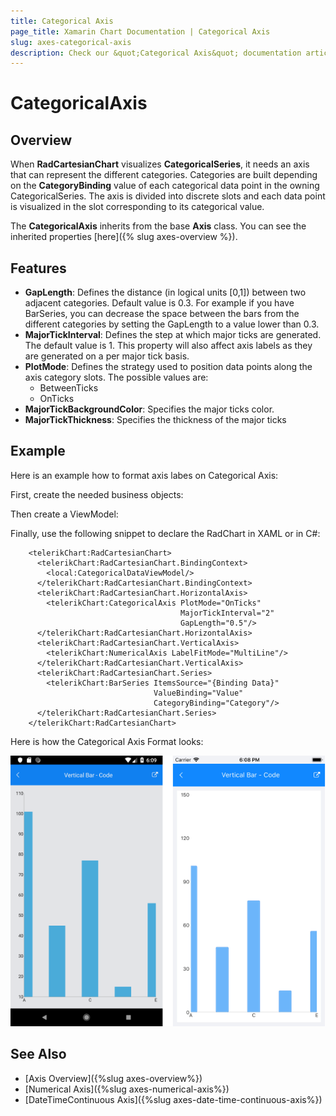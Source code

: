 ```yaml
---
title: Categorical Axis
page_title: Xamarin Chart Documentation | Categorical Axis
slug: axes-categorical-axis
description: Check our &quot;Categorical Axis&quot; documentation article for Telerik Chart for Xamarin control.
---
```


# CategoricalAxis

## Overview

When **RadCartesianChart** visualizes **CategoricalSeries**, it needs an axis that can represent the different categories. Categories are built depending on the **CategoryBinding** value of each categorical data point in the owning CategoricalSeries. The axis is divided into discrete slots and each data point is visualized in the slot corresponding to its categorical value.

The **CategoricalAxis** inherits from the base **Axis** class. You can see the inherited properties [here]({% slug axes-overview %}).

## Features

- **GapLength**: Defines the distance (in logical units [0,1]) between two adjacent categories. Default value is 0.3. For example if you have BarSeries, you can decrease the space between the bars from the different categories by setting the GapLength to a value lower than 0.3.
- **MajorTickInterval**: Defines the step at which major ticks are generated. The default value is 1. This property will also affect axis labels as they are generated on a per major tick basis.
- **PlotMode**: Defines the strategy used to position data points along the axis category slots. The possible values are:
	- BetweenTicks
	- OnTicks
- **MajorTickBackgroundColor**: Specifies the major ticks color.
- **MajorTickThickness**: Specifies the thickness of the major ticks

## Example

Here is an example how to format axis labes on Categorical Axis:

First, create the needed business objects:

<snippet id='categorical-data-model'/>

Then create a ViewModel:

<snippet id='chart-series-categorical-data-view-model'/>

Finally, use the following snippet to declare the RadChart in XAML or in C#:

```XAML
    <telerikChart:RadCartesianChart>
	  <telerikChart:RadCartesianChart.BindingContext>
	    <local:CategoricalDataViewModel/>
	  </telerikChart:RadCartesianChart.BindingContext>
	  <telerikChart:RadCartesianChart.HorizontalAxis>
	    <telerikChart:CategoricalAxis PlotMode="OnTicks" 
								      MajorTickInterval="2" 
									  GapLength="0.5"/>
	  </telerikChart:RadCartesianChart.HorizontalAxis>
	  <telerikChart:RadCartesianChart.VerticalAxis>
	    <telerikChart:NumericalAxis LabelFitMode="MultiLine"/>
	  </telerikChart:RadCartesianChart.VerticalAxis>
	  <telerikChart:RadCartesianChart.Series>
	    <telerikChart:BarSeries ItemsSource="{Binding Data}" 
		                        ValueBinding="Value"
                                CategoryBinding="Category"/>
	  </telerikChart:RadCartesianChart.Series>
    </telerikChart:RadCartesianChart>
```

Here is how the Categorical Axis Format looks:

![CategoricalAxis](images/axes-categorical-axis-example.png)

## See Also

- [Axis Overview]({%slug axes-overview%})
- [Numerical Axis]({%slug axes-numerical-axis%})
- [DateTimeContinuous Axis]({%slug axes-date-time-continuous-axis%})